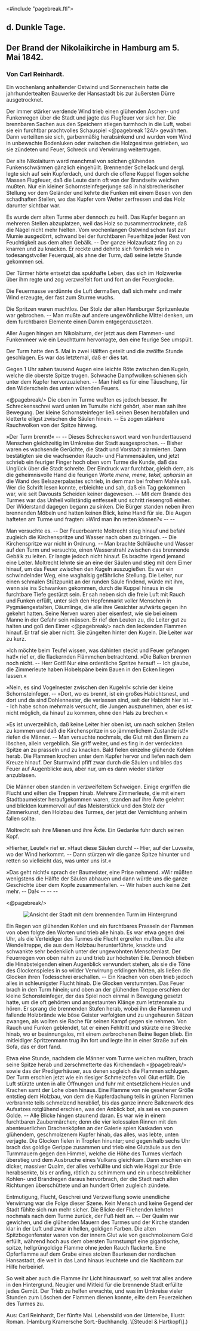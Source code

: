 <#include "pagebreak.ftl">
<h2>d. Dunkle Tage.</h2>

<h2>Der Brand der Nikolaikirche in Hamburg am 5. Mai 1842.</h2>

<h3>Von Carl Reinhardt.</h3>

Ein wochenlang anhaltender Ostwind und Sonnenschein hatte die
jahrhundertealten Bauwerke der Hansastadt bis zur äußersten
Dürre ausgetrocknet.

Der immer stärker werdende Wind trieb einen glühenden Aschen- und
Funkenregen über die Stadt und jagte das Flugfeuer vor sich
her. Die brennbaren Sachen aus den Speichern stiegen turmhoch
in die Luft, wobei sie ein furchtbar prachtvolles Schauspiel
\<@pagebreak 124/>
gewährten. Dann verteilten sie sich, garbenmäßig herabsinkend und
wurden vom Wind in unbewachte Bodenluken oder zwischen die
Holzgesimse getrieben, wo sie zündeten und Feuer, Schreck und
Verwirrung weitertrugen.

Der alte Nikolaiturm ward manchmal von solchen glühenden
Funkenschwärmen gänzlich eingehüllt. Brennender Schellack und
dergl. legte sich auf sein Kupferdach, und durch die offene Kuppel
flogen solche Massen Flugfeuer, daß die Leute darin oft von der
Brandseite weichen mußten. Nur ein kleiner Schornsteinfegerjunge
saß in halsbrecherischer Stellung vor dem Geländer und kehrte die
Funken mit einem Besen von den schadhaften Stellen, wo das Kupfer
vom Wetter zerfressen und das Holz darunter sichtbar war.

Es wurde dem alten Turme aber dennoch zu heiß. Das Kupfer
begann an mehreren Stellen abzuplatzen, weil das Holz so zusammentrocknete,
daß die Nägel nicht mehr hielten. Vom wochenlangen
Ostwind schon fast zur Mumie ausgedörrt, schwand bei der furchtbaren
Feuerhitze jeder Rest von Feuchtigkeit aus dem alten Gebälk.
-- Der ganze Holzaufsatz fing an zu knarren und zu knacken. Er
reckte und dehnte sich förmlich wie in todesangstvoller Feuerqual,
als ahne der Turm, daß seine letzte Stunde gekommen sei.

Der Türmer hörte entsetzt das spukhafte Leben, das sich im
Holzwerke über ihm regte und zog verzweifelt fort und fort an der
Feuerglocke.

Die Feuermasse verdünnte die Luft dermaßen, daß sich mehr
und mehr Wind erzeugte, der fast zum Sturme wuchs.

Die Spritzen waren machtlos. Der Stolz der alten Hamburger
Spritzenleute war gebrochen. -- Man mußte auf andere ungewöhnliche
Mittel denken, um dem furchtbaren Elemente einen Damm
entgegenzusetzen.

Aller Augen hingen am Nikolaiturm, der jetzt aus dem Flammen- und
Funkenmeer wie ein Leuchtturm hervorragte, den eine feurige
See umspült.

Der Turm hatte den 5. Mai in zwei Hälften geteilt und die
zwölfte Stunde geschlagen. Es war das letztemal, daß er dies tat.

Gegen 1 Uhr sahen tausend Augen eine leichte Röte zwischen
den Kugeln, welche die oberste Spitze trugen. Schwache Dampfwolken
schienen sich unter dem Kupfer hervorzuziehen. -- Man
hielt es für eine Täuschung, für den Widerschein des unten wütenden
Feuers.
 
\<@pagebreak/>
Die oben im Turme wußten es jedoch besser. Ihr Schreckensschrei
ward unten im Tumulte nicht gehört, aber man sah ihre
Bewegung. Der kleine Schornsteinfeger ließ seinen Besen herabfallen
und kletterte eiligst zwischen die Säulen hinein. -- Es zogen
stärkere Rauchwolken von der Spitze hinweg.

»<span class="g">Der Turm brennt!</span>« -- -- Dieses Schreckenswort ward von
hunderttausend Menschen gleichzeitig im Umkreise der Stadt ausgesprochen.
-- Bisher waren es wachsende Gerüchte, die Stadt
und Vorstadt alarmierten. Dann bestätigten sie die wachsenden
Rauch- und Flammensäulen, und jetzt schrieb ein feuriger Finger
hoch oben vom Turme die Kunde, daß das Unglück über die Stadt
schreite. Der Eindruck war furchtbar, gleich dem, als die geheimnisvolle
Hand die feurigen Worte <i>mene, mene, tekel, upharsin</i> an die
Wand des Belsazerpalastes schrieb, in dem man bei frohem Mahle
saß. Wer die Schrift lesen konnte, erbleichte und sah, daß ein Tag
gekommen war, wie seit Davousts Scheiden keiner dagewesen. --
Mit dem Brande des Turmes war das Unheil vollständig entfesselt
und schritt riesengroß einher. Der Widerstand dagegen
begann zu sinken. Die Bürger standen neben ihren brennenden
Möbeln und hatten keinen Blick, keine Hand für sie. Die
Augen hafteten am Turme und fragten: »Wird man ihn retten
können?« -- --

Man versuchte es. -- Der Feuerbeamte Moltrecht stieg hinauf
und befahl zugleich die Kirchenspritze und Wasser nach oben zu
bringen. -- Die Kirchenspritze war nicht in Ordnung. -- Man
brachte Schläuche und Wasser auf den Turm und versuchte, einen
Wasserstrahl zwischen das brennende Gebälk zu leiten. Er langte
jedoch nicht hinauf. Es brachte irgend jemand eine Leiter. Moltrecht
lehnte sie an eine der Säulen und stieg mit dem Eimer hinauf,
um das Feuer zwischen den Kugeln auszugießen. Es war ein
schwindelnder Weg, eine waghalsig gefährliche Stellung. Die Leiter,
nur einen schmalen Stützpunkt an der runden Säule findend, würde
mit ihm, wenn sie ins Schwanken gekommen, durch die Kuppel
hinaus in die furchtbare Tiefe gestürzt sein. Er sah neben sich die
freie Luft mit Rauch und Funken erfüllt, unter sich den Hopfenmarkt
voller Menschen in Pygmäengestalten, Däumlinge, die alle ihre Gesichter
aufwärts gegen ihn gekehrt hatten. Seine Nerven waren
aber eisenfest, wie sie bei einem Manne in der Gefahr sein müssen.
Er rief den Leuten zu, die Leiter gut zu halten und goß den Eimer 
\<@pagebreak/>
nach den leckenden Flammen hinauf. Er traf sie aber nicht. Sie
züngelten hinter den Kugeln. Die Leiter war zu kurz.

»Ich möchte beim Teufel wissen, was dahinten steckt und Feuer
gefangen hat!« rief er, die flackernden Flämmchen betrachtend. »Die
Balken brennen noch nicht. -- Herr Gott! Nur eine ordentliche
Spritze herauf! -- Ich glaube, die Zimmerleute haben Hobelspäne
beim Bauen in den Ecken liegen lassen.«

»Nein, es sind Vogelnester zwischen den Kugeln!« schrie der
kleine Schornsteinfeger. -- »Dort, wo es brennt, ist ein großes
Habichtsnest, und dort und da sind Dohlennester, die verlassen sind,
seit der Habicht hier ist. -- Ich habe schon mehrmals versucht, die
Jungen auszunehmen, aber es ist nicht möglich, da hinauf zu kommen,
ohne den Hals zu brechen.«

»Es ist unverzeihlich, daß keine Leiter hier oben ist, um nach
solchen Stellen zu kommen und daß die Kirchenspritze in so jämmerlichem
Zustande ist!« riefen die Männer. -- Man versuchte nochmals,
die Glut mit den Eimern zu löschen, allein vergeblich. Sie
griff weiter, und es fing in der verdeckten Spitze an zu prasseln und
zu knacken. Bald fielen einzelne glühende Kohlen herab. Die
Flammen krochen unter dem Kupfer hervor und liefen nach dem
Kreuze hinauf. Der Sturmwind pfiff zwar durch die Säulen und
blies das Feuer auf Augenblicke aus, aber nur, um es dann wieder
stärker anzublasen.

Die Männer oben standen in verzweifeltem Schweigen. Einige
ergriffen die Flucht und eilten die Treppen hinab. Mehrere Zimmerleute,
die mit einem Stadtbaumeister heraufgekommen waren,
standen auf ihre Äxte gelehnt und blickten kummervoll auf das
Meisterstück und den Stolz der Zimmerkunst, den Holzbau des Turmes,
der jetzt der Vernichtung anheim fallen sollte.

Moltrecht sah ihre Mienen und ihre Äxte. Ein Gedanke fuhr
durch seinen Kopf.

»Hierher, Leute!« rief er. »Haut diese Säulen durch! -- Hier,
auf der Luvseite, wo der Wind herkommt. -- Dann stürzen wir
die ganze Spitze hinunter und retten so vielleicht das, was unter
uns ist.«

»Das geht nicht!« sprach der Baumeister, eine Prise nehmend.
»Wir müßten wenigstens die Hälfte der Säulen abhauen und dann
würde uns die ganze Geschichte über dem Kopfe zusammenfallen. --
Wir haben auch keine Zeit mehr. -- Da!« -- -- --

\<@pagebreak/>
<div align="center" float="right"><img alt="Ansicht der Stadt mit dem brennenden Turm im Hintergrund" src="0135.gif"/></div>

Ein Regen von glühenden Kohlen und ein furchtbares Prasseln
der Flammen von oben folgte den Worten und trieb alle hinab.
Es war etwa gegen drei Uhr, als die Verteidiger des Turmes die
Flucht ergreifen mußten. Die alte Wendeltreppe, die aus dem
Holzbau herunterführte, knackte
und schwankte sehr bedenklich
unter der ungewohnten Menschenlast.
Der Feuerregen von
oben nahm zu und trieb zur
höchsten Eile. Dennoch blieben die
Hinabsteigenden einen Augenblick
verwundert stehen, als sie
die Töne des Glockenspieles
in so wilder Verwirrung erklingen
hörten, als ließen die
Glocken ihren Todesschrei erschallen.
-- Ein Krachen von
oben trieb jedoch alles in schleunigster
Flucht hinab. Die Glocken
verstummten. Das Feuer brach
in den Turm hinein; und oben
an der glühenden Treppe erschien
der kleine Schonsteinfeger,
der das Spiel noch einmal in
Bewegung gesetzt hatte, um die
oft gehörten und angestaunten
Klänge zum letztenmale zu
hören. Er sprang die brennenden
Stufen herab, wobei ihn die
Flammen und fallende Holzbrände
wie böse Geister verfolgten
und zu ungeheuren Sätzen
zwangen, als wollten sie Rache für seinen Kampf gegen sie nehmen.
Von Rauch und Funken geblendet, tat er einen Fehltritt und stürzte
eine Strecke hinab, wo er besinnungslos, mit einem zerbrochenen
Beine liegen blieb. Ein mitleidiger Spritzenmann trug ihn fort
und legte ihn in einer Straße auf ein Sofa, das er dort fand.

Etwa eine Stunde, nachdem die Männer vom Turme weichen
mußten, brach seine Spitze herab und zerschmetterte das Kirchendach 
\<@pagebreak/>
sowie das der Predigerhäuser, aus denen sogleich die Flammen
schlugen. Der Turm erschien jetzt wie ein riesiger Schmelzofen voll
Glut erfüllt. Die Luft stürzte unten in alle Öffnungen und fuhr
mit entsetzlichem Heulen und Krachen samt der Lohe oben hinaus.
Eine Flamme von nie gesehener Größe entstieg dem Holzbau, von
dem die Kupferdachung teils in grünen Flammen verbrannte teils
schmelzend herablief, bis das ganze innere Balkenwerk des Aufsatzes
rotglühend erschien, was den Anblick bot, als sei es von
purem Golde. -- Alle Blicke hingen staunend daran. Es war wie
in einem furchtbaren Zaubermärchen; denn die vier kolossalen Rinnen
mit den abenteuerlichen Drachenköpfen an der Galerie spien Kaskaden
von glühendem, geschmolzenem Kupfer hinab, das alles, was
lebte, unten verjagte. Die Glocken fielen in Tropfen hinunter;
und gegen halb sechs Uhr brach das goldige Gerippe zusammen und
trieb eine Glutsäule aus den Turmmauern gegen den Himmel,
welche die Höhe des Turmes vierfach überstieg und dem Ausbruche
eines Vulkans gleichkam. Dann erschien ein dicker, massiver Qualm,
der alles verhüllte und sich wie Hagel zur Erde herabsenkte, bis
er anfing, rötlich zu schimmern und ein unbeschreiblicher Kohlen- und
Brandregen daraus hervorbrach, der die Stadt nach allen Richtungen
überschüttete und an hundert Orten zugleich zündete.

Entmutigung, Flucht, Geschrei und Verzweiflung sowie unendliche
Verwirrung war die Folge dieser Szene. Kein Mensch
und keine Gegend der Stadt fühlte sich nun mehr sicher. Die Blicke
der Fliehenden kehrten nochmals nach dem Turme zurück, der Fuß
hielt an. -- Der Qualm war gewichen, und die glühenden Mauern
des Turmes und der Kirche standen klar in der Luft und zwar in
hellen, goldigen Farben. Die alten Spitzbogenfenster waren von
der innern Glut wie von geschmolzenem Gold erfüllt, während hoch
aus dem obersten Turmstumpf eine gigantische, spitze, hellgrüngoldige
Flamme ohne jeden Rauch flackerte. Eine Opferflamme auf dem
Grabe eines stolzen Bauriesen der nordischen Hansastadt, die weit
in das Land hinaus leuchtete und die Nachbarn zur Hilfe herbeirief.

So weit aber auch die Flamme ihr Licht hinauswarf, so weit
trat alles andere in den Hintergrund. Neugier und Mitleid für
die brennende Stadt erfüllte jedes Gemüt. Der Trieb zu helfen
erwachte, und was im Umkreise vieler Stunden zum Löschen der
Flammen dienen konnte, eilte dem Feuerzeichen des Turmes zu.

<div class="source">Aus: Carl Reinhardt, Der fünfte Mai. Lebensbild von der Unterelbe, IIlustr. Roman.
(Hamburg Kramersche Sort.-Buchhandlg. \[Steudel &amp; Hartkopf\].)</div>

